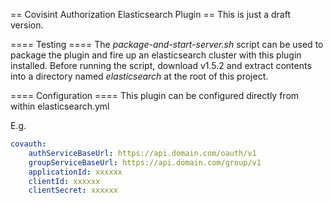 == Covisint Authorization Elasticsearch Plugin ==
This is just a draft version.

==== Testing ====
The _package-and-start-server.sh_ script can be used to package the plugin and fire up an 
elasticsearch cluster with this plugin installed. Before running the script, download v1.5.2 and 
extract contents into a directory named _elasticsearch_ at the root of this project. 

==== Configuration ====
This plugin can be configured directly from within elasticsearch.yml

E.g.

```yaml
covauth:
    authServiceBaseUrl: https://api.domain.com/oauth/v1
    groupServiceBaseUrl: https://api.domain.com/group/v1
	applicationId: xxxxxx
	clientId: xxxxxx
	clientSecret: xxxxxx
```
